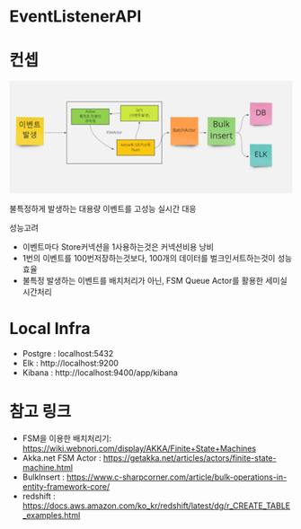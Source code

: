 # EventListenerAPI


# 컨셉

![](./doc/concept.png)

불특정하게 발생하는 대용량 이벤트를 고성능 실시간 대응

성능고려
- 이벤트마다 Store커넥션을 1사용하는것은 커넥션비용 낭비
- 1번의 이벤트를 100번저장하는것보다, 100개의 데이터를 벌크인서트하는것이 성능 효율
- 불특정 발생하는 이벤트를 배치처리가 아닌, FSM Queue Actor를 활용한 세미실시간처리


# Local Infra

- Postgre : localhost:5432
- Elk : http://localhost:9200
- Kibana : http://localhost:9400/app/kibana



# 참고 링크
- FSM을 이용한 배치처리기:  https://wiki.webnori.com/display/AKKA/Finite+State+Machines
- Akka.net FSM Actor :  https://getakka.net/articles/actors/finite-state-machine.html
- BulkInsert : https://www.c-sharpcorner.com/article/bulk-operations-in-entity-framework-core/
- redshift : https://docs.aws.amazon.com/ko_kr/redshift/latest/dg/r_CREATE_TABLE_examples.html

